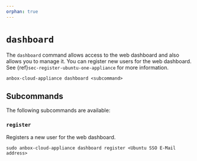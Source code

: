 ```yaml
---
orphan: true
---
```

# `dashboard`

The `dashboard` command allows access to the web dashboard and also allows you to manage it. You can register new users for the web dashboard. See {ref}`sec-register-ubuntu-one-appliance` for more information.

    anbox-cloud-appliance dashboard <subcommand>

## Subcommands

The following subcommands are available:

### `register`

Registers a new user for the web dashboard.

    sudo anbox-cloud-appliance dashboard register <Ubuntu SSO E-Mail address>
